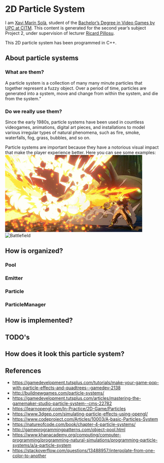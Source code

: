 # 2D Particle System

I am [Xavi Marín Solà](https://www.linkedin.com/in/xavi-mar%C3%ADn-sol%C3%A0-82aaaa153/), student of the
[Bachelor’s Degree in Video Games by UPC at CITM](https://www.citm.upc.edu/ing/estudis/graus-videojocs/). 
This content is generated for the second year’s subject Project 2, under supervision of lecturer
[Ricard Pillosu](https://es.linkedin.com/in/ricardpillosu).

This 2D particle system has been programmed in C++.

## About particle systems
### What are them?
A particle system is a collection of many many minute particles that together represent a fuzzy object. Over a period of time, particles are generated into a system, move and change from within the system, and die from the system.”

### Do we really use them?
Since the early 1980s, particle systems have been used in countless videogames, animations, digital art pieces, and installations to model various irregular types of natural phenomena, such as fire, smoke, waterfalls, fog, grass, bubbles, and so on.

Particle systems are important because they have a notorious visual impact that make the player experience better.
Here you can see some examples:
![Dragon Ball](https://raw.githubusercontent.com/xavimarin35/Particle-System/gh-pages/Info/ExcitableCloudyIslandwhistler-size_restricted.gif)
![Battlefield](https://raw.githubusercontent.com/xavimarin35/Particle-System/gh-pages/Info/giphy%20(1).gif)
## How is organized?
### Pool

### Emitter

### Particle

### ParticleManager


## How is implemented?


## TODO's


## How does it look this particle system?


## References
- https://gamedevelopment.tutsplus.com/tutorials/make-your-game-pop-with-particle-effects-and-quadtrees--gamedev-2138 
- http://buildnewgames.com/particle-systems/ 
- https://gamedevelopment.tutsplus.com/articles/mastering-the-gamemaker-studio-particle-system--cms-22782 
- https://learnopengl.com/In-Practice/2D-Game/Particles 
- https://www.3dgep.com/simulating-particle-effects-using-opengl/ 
- https://www.codeproject.com/Articles/10003/A-basic-Particles-System 
- https://natureofcode.com/book/chapter-4-particle-systems/ 
- http://gameprogrammingpatterns.com/object-pool.html 
- https://www.khanacademy.org/computing/computer-programming/programming-natural-simulations/programming-particle-systems/a/a-particle-system 
- https://stackoverflow.com/questions/13488957/interpolate-from-one-color-to-another

